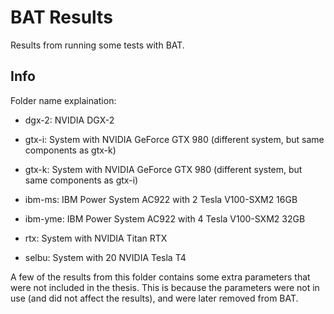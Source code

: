 # BAT Results

Results from running some tests with BAT. 

## Info

Folder name explaination: 

* dgx-2: NVIDIA DGX-2

* gtx-i: System with NVIDIA GeForce GTX 980 (different system, but same components as gtx-k)

* gtx-k: System with NVIDIA GeForce GTX 980 (different system, but same components as gtx-i)

* ibm-ms: IBM Power System AC922 with 2 Tesla V100-SXM2 16GB

* ibm-yme: IBM Power System AC922 with 4 Tesla V100-SXM2 32GB

* rtx: System with NVIDIA Titan RTX

* selbu: System with 20 NVIDIA Tesla T4

A few of the results from this folder contains some extra parameters that were not included in the thesis. This is because the parameters were not in use (and did not affect the results), and were later removed from BAT.
